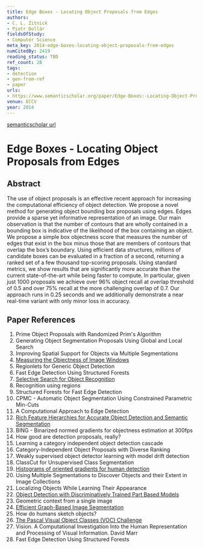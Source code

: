 ```yaml
---
title: Edge Boxes - Locating Object Proposals from Edges
authors:
- C. L. Zitnick
- Piotr Dollár
fieldsOfStudy:
- Computer Science
meta_key: 2014-edge-boxes-locating-object-proposals-from-edges
numCitedBy: 2419
reading_status: TBD
ref_count: 28
tags:
- detection
- gen-from-ref
- paper
urls:
- https://www.semanticscholar.org/paper/Edge-Boxes:-Locating-Object-Proposals-from-Edges-Zitnick-Dollár/b183947ee15718b45546eda6b01e179b9a95421f?sort=total-citations
venue: ECCV
year: 2014
---
```


[semanticscholar url](https://www.semanticscholar.org/paper/Edge-Boxes:-Locating-Object-Proposals-from-Edges-Zitnick-Dollár/b183947ee15718b45546eda6b01e179b9a95421f?sort=total-citations)

# Edge Boxes - Locating Object Proposals from Edges

## Abstract

The use of object proposals is an effective recent approach for increasing the computational efficiency of object detection. We propose a novel method for generating object bounding box proposals using edges. Edges provide a sparse yet informative representation of an image. Our main observation is that the number of contours that are wholly contained in a bounding box is indicative of the likelihood of the box containing an object. We propose a simple box objectness score that measures the number of edges that exist in the box minus those that are members of contours that overlap the box’s boundary. Using efficient data structures, millions of candidate boxes can be evaluated in a fraction of a second, returning a ranked set of a few thousand top-scoring proposals. Using standard metrics, we show results that are significantly more accurate than the current state-of-the-art while being faster to compute. In particular, given just 1000 proposals we achieve over 96% object recall at overlap threshold of 0.5 and over 75% recall at the more challenging overlap of 0.7. Our approach runs in 0.25 seconds and we additionally demonstrate a near real-time variant with only minor loss in accuracy.

## Paper References

1. Prime Object Proposals with Randomized Prim's Algorithm
2. Generating Object Segmentation Proposals Using Global and Local Search
3. Improving Spatial Support for Objects via Multiple Segmentations
4. [Measuring the Objectness of Image Windows](2012-measuring-the-objectness-of-image-windows)
5. Regionlets for Generic Object Detection
6. Fast Edge Detection Using Structured Forests
7. [Selective Search for Object Recognition](2013-selective-search-for-object-recognition)
8. Recognition using regions
9. Structured Forests for Fast Edge Detection
10. CPMC - Automatic Object Segmentation Using Constrained Parametric Min-Cuts
11. A Computational Approach to Edge Detection
12. [Rich Feature Hierarchies for Accurate Object Detection and Semantic Segmentation](2014-rich-feature-hierarchies-for-accurate-object-detection-and-semantic-segmentation)
13. BING - Binarized normed gradients for objectness estimation at 300fps
14. How good are detection proposals, really?
15. Learning a category independent object detection cascade
16. Category-Independent Object Proposals with Diverse Ranking
17. Weakly supervised object detector learning with model drift detection
18. ClassCut for Unsupervised Class Segmentation
19. [Histograms of oriented gradients for human detection](2005-histograms-of-oriented-gradients-for-human-detection)
20. Using Multiple Segmentations to Discover Objects and their Extent in Image Collections
21. Localizing Objects While Learning Their Appearance
22. [Object Detection with Discriminatively Trained Part Based Models](2009-object-detection-with-discriminatively-trained-part-based-models)
23. Geometric context from a single image
24. [Efficient Graph-Based Image Segmentation](2004-efficient-graph-based-image-segmentation)
25. How do humans sketch objects?
26. [The Pascal Visual Object Classes (VOC) Challenge](2009-the-pascal-visual-object-classes-voc-challenge)
27. Vision. A Computational Investigation Into the Human Representation and Processing of Visual Information. David Marr
28. Fast Edge Detection Using Structured Forests
